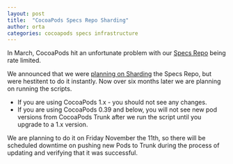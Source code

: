```yaml
---
layout: post
title:  "CocoaPods Specs Repo Sharding"
author: orta
categories: cocoapods specs infrastructure
---
```


In March, CocoaPods hit an unfortunate problem with our [Specs Repo](http://blog.cocoapods.org/Master-Spec-Repo-Rate-Limiting-Post-Mortem/) being rate limited. 

We announced that we were [planning on Sharding](http://blog.cocoapods.org/Master-Spec-Repo-Rate-Limiting-Post-Mortem/#too-many-directory-entries) the Specs Repo, but were hestitent to do it instantly. Now over six months later we are planning on running the scripts.

- If you are using CocoaPods 1.x - you should not see any changes.
- If you are using CocoaPods 0.39 and below, you will not see new pod versions from CocoaPods Trunk after we run the script until you upgrade to a 1.x version. 

We are planning to do it on Friday November the 11th, so there will be scheduled downtime on pushing new Pods to Trunk during the process of updating and verifying that it was successful.
